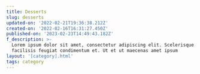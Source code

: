 ```yaml
---
title: Desserts
slug: desserts
updated-on: '2022-02-21T19:36:38.212Z'
created-on: '2022-02-16T16:31:27.450Z'
published-on: '2023-02-23T14:49:43.182Z'
f_description: >-
  Lorem ipsum dolor sit amet, consectetur adipiscing elit. Scelerisque tempus
  facilisis feugiat condimentum et. Ut et ut maecenas amet ipsum
layout: '[category].html'
tags: category
---
```



